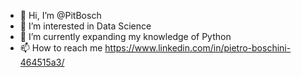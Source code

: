 - 👋 Hi, I’m @PitBosch
- 👀 I’m interested in Data Science
- 🌱 I’m currently expanding my knowledge of Python
- 📫 How to reach me https://www.linkedin.com/in/pietro-boschini-464515a3/

